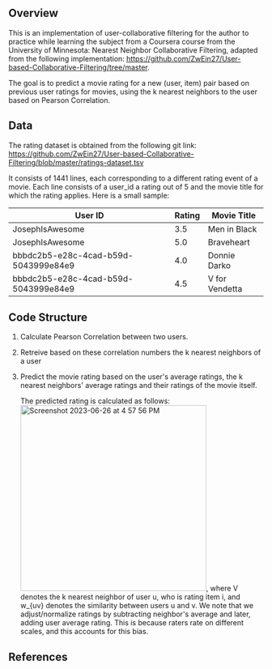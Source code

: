 ## Overview
This is an implementation of user-collaborative filtering for the author to practice while learning the subject from a Coursera course from the University of Minnesota: Nearest Neighbor Collaborative Filtering, adapted from the following implementation: https://github.com/ZwEin27/User-based-Collaborative-Filtering/tree/master.

The goal is to predict a movie rating for a new (user, item) pair based on previous user ratings for movies, using the k nearest neighbors to the user based on Pearson Correlation.

## Data
The rating dataset is obtained from the following git link: https://github.com/ZwEin27/User-based-Collaborative-Filtering/blob/master/ratings-dataset.tsv

It consists of 1441 lines, each corresponding to a different rating event of a movie. Each line consists of a user_id a rating out of 5 and the movie title for which the rating applies. Here is a small sample: 




| User ID  | Rating | Movie Title |
| ---------| -------| ------------|
|JosephIsAwesome	|3.5|	Men in Black|
|JosephIsAwesome	|5.0	|Braveheart|
|bbbdc2b5-e28c-4cad-b59d-5043999e84e9	|4.0	|Donnie Darko|
|bbbdc2b5-e28c-4cad-b59d-5043999e84e9	|4.5	|V for Vendetta|



## Code Structure

1. Calculate Pearson Correlation between two users.
2. Retreive based on these correlation numbers the k nearest neighbors of a user
3. Predict the movie rating based on the user's average ratings, the k nearest neighbors' average ratings and their ratings of the movie itself.
   
   The predicted rating is calculated as follows:
   <img width="367" alt="Screenshot 2023-06-26 at 4 57 56 PM" src="https://github.com/faridashahata/Portfolio/assets/113303940/14c78623-1b90-4298-a941-bb4173917581">,
   where V denotes the k nearest neighbor of user u, who is rating item i, and w_{uv} denotes the similarity between users u and v. We note that we adjust/normalize ratings by subtracting neighbor's average and later, adding user average rating. This is because raters rate on different scales, and this accounts for this bias.

## References
